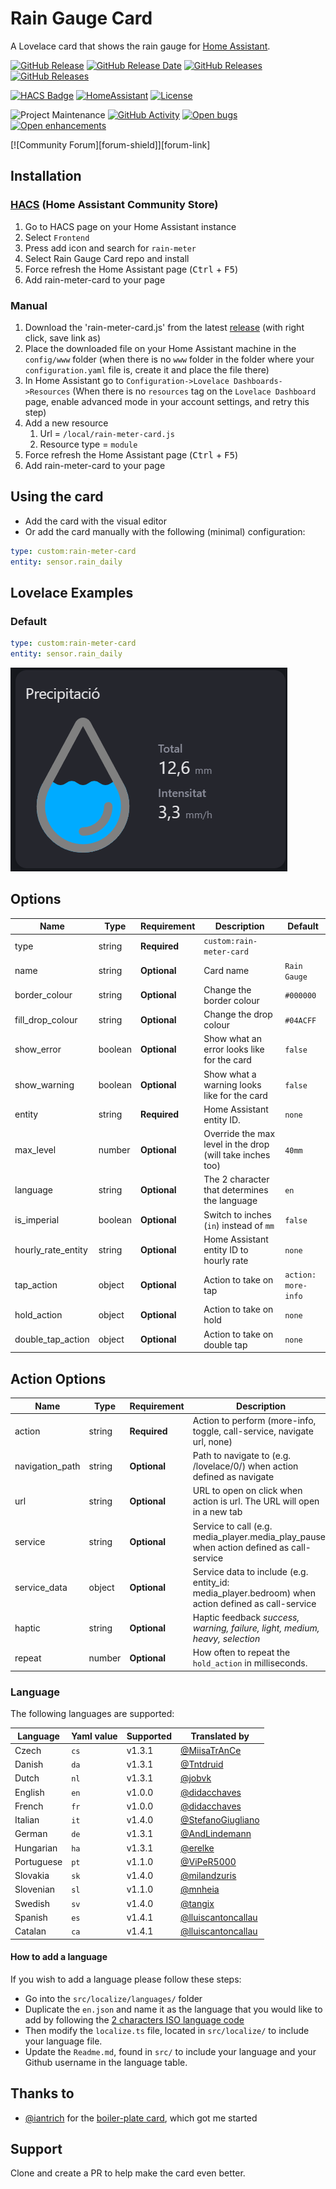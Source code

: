 # Rain Gauge Card

A Lovelace card that shows the rain gauge for [Home Assistant](https://home-assistant.io/).

[![GitHub Release][releases-shield]][releases-link] [![GitHub Release Date][release-date-shield]][releases-link] [![GitHub Releases][latest-download-shield]][traffic-link] [![GitHub Releases][total-download-shield]][traffic-link]

[![HACS Badge][hacs-shield]][hacs-link] [![HomeAssistant][home-assistant-shield]][home-assistant-link] [![License][license-shield]][license-link]

![Project Maintenance][maintenance-shield] [![GitHub Activity][activity-shield]][activity-link] [![Open bugs][bugs-shield]][bugs-link] [![Open enhancements][enhancements-shield]][enhancement-link]

[![Community Forum][forum-shield]][forum-link]

## Installation

### [HACS](https://hacs.xyz/) (Home Assistant Community Store)

1. Go to HACS page on your Home Assistant instance
1. Select `Frontend`
1. Press add icon and search for `rain-meter`
1. Select Rain Gauge Card repo and install
1. Force refresh the Home Assistant page (<kbd>Ctrl</kbd> + <kbd>F5</kbd>)
1. Add rain-meter-card to your page


### Manual

1. Download the 'rain-meter-card.js' from the latest [release](https://github.com/didacchaves/rain-meter-card/releases) (with right click, save link as)
1. Place the downloaded file on your Home Assistant machine in the `config/www` folder (when there is no `www` folder in the folder where your `configuration.yaml` file is, create it and place the file there)
1. In Home Assistant go to `Configuration->Lovelace Dashboards->Resources` (When there is no `resources` tag on the `Lovelace Dashboard` page, enable advanced mode in your account settings, and retry this step)
1. Add a new resource
   1. Url = `/local/rain-meter-card.js`
   1. Resource type = `module`
1. Force refresh the Home Assistant page (<kbd>Ctrl</kbd> + <kbd>F5</kbd>)
1. Add rain-meter-card to your page

## Using the card

- Add the card with the visual editor
- Or add the card manually with the following (minimal) configuration:

```yaml
type: custom:rain-meter-card
entity: sensor.rain_daily
```

## Lovelace Examples

### Default

```yaml
type: custom:rain-meter-card
entity: sensor.rain_daily
```

![Default](https://github.com/didacchaves/rain-meter-card/blob/master/docs/images/rain-meter-card.png?raw=true)


## Options

| Name              | Type    | Requirement  | Description                                                              | Default             |
| ----------------- | ------- | ------------ | ------------------------------------------------------------------------ | ------------------- |
| type              | string  | **Required** | `custom:rain-meter-card`                                                 |                     |
| name              | string  | **Optional** | Card name                                                                | `Rain Gauge`        |
| border_colour     | string  | **Optional** | Change the border colour                                                 | `#000000`           |
| fill_drop_colour  | string  | **Optional** | Change the drop colour                                                   | `#04ACFF`           |
| show_error        | boolean | **Optional** | Show what an error looks like for the card                               | `false`             |
| show_warning      | boolean | **Optional** | Show what a warning looks like for the card                              | `false`             |
| entity            | string  | **Required** | Home Assistant entity ID.                                                | `none`              |
| max_level         | number  | **Optional** | Override the max level in the drop (will take inches too)                | `40mm`              |
| language          | string  | **Optional** | The 2 character that determines the language                             | `en`                |
| is_imperial       | boolean | **Optional** | Switch to inches (`in`) instead of `mm`                                  | `false`             |
| hourly_rate_entity| string  | **Optional** | Home Assistant entity ID to hourly rate                                  | `none`              |
| tap_action        | object  | **Optional** | Action to take on tap                                                    | `action: more-info` |
| hold_action       | object  | **Optional** | Action to take on hold                                                   | `none`              |
| double_tap_action | object  | **Optional** | Action to take on double tap                                             | `none`              |

## Action Options

| Name            | Type   | Requirement  | Description                                                                                                                            | Default     |
| --------------- | ------ | ------------ | -------------------------------------------------------------------------------------------------------------------------------------- | ----------- |
| action          | string | **Required** | Action to perform (more-info, toggle, call-service, navigate url, none)                                                                | `more-info` |
| navigation_path | string | **Optional** | Path to navigate to (e.g. /lovelace/0/) when action defined as navigate                                                                | `none`      |
| url             | string | **Optional** | URL to open on click when action is url. The URL will open in a new tab                                                                | `none`      |
| service         | string | **Optional** | Service to call (e.g. media_player.media_play_pause) when action defined as call-service                                               | `none`      |
| service_data    | object | **Optional** | Service data to include (e.g. entity_id: media_player.bedroom) when action defined as call-service                                     | `none`      |
| haptic          | string | **Optional** | Haptic feedback _success, warning, failure, light, medium, heavy, selection_                                                           | `none`      |
| repeat          | number | **Optional** | How often to repeat the `hold_action` in milliseconds.                                                                                 | `none`      |


### Language

The following languages are supported:

| Language  | Yaml value | Supported | Translated by                                                                       |
| --------- | ---------- |-----------| ----------------------------------------------------------------------------------- |
| Czech     | `cs`       | v1.3.1    | [@MiisaTrAnCe](https://github.com/MiisaTrAnCe)                                      |
| Danish    | `da`       | v1.3.1    | [@Tntdruid](https://github.com/Tntdruid)                                            |
| Dutch     | `nl`       | v1.3.1    | [@jobvk](https://github.com/jobvk)                                                  |
| English   | `en`       | v1.0.0    | [@didacchaves](https://github.com/didacchaves)                                                |
| French    | `fr`       | v1.0.0    | [@didacchaves](https://github.com/didacchaves)                                                |
| Italian   | `it`       | v1.4.0    | [@StefanoGiugliano](https://github.com/StefanoGiugliano)                            |
| German    | `de`       | v1.3.1    | [@AndLindemann](https://github.com/AndLindemann)                                    |
| Hungarian | `ha`       | v1.3.1    | [@erelke](https://github.com/erelke)                                                |
| Portuguese| `pt`       | v1.1.0    | [@ViPeR5000](https://github.com/viper5000)                                          |
| Slovakia  | `sk`       | v1.4.0    | [@milandzuris](https://github.com/milandzuris)                                      |
| Slovenian | `sl`       | v1.1.0    | [@mnheia](https://github.com/mnheia)                                                |
| Swedish   | `sv`       | v1.4.0    | [@tangix](https://github.com/tangix)                                                |
| Spanish   | `es`       | v1.4.1    | [@lluiscantoncallau](https://github.com/lluiscantoncallau)                          |
| Catalan   | `ca`       | v1.4.1    | [@lluiscantoncallau](https://github.com/lluiscantoncallau)                          |

#### How to add a language

If you wish to add a language please follow these steps:

* Go into the `src/localize/languages/` folder
* Duplicate the `en.json` and name it as the language that you would like to add by following the [2 characters ISO language code](https://en.wikipedia.org/wiki/List_of_ISO_639-1_codes)
* Then modify the `localize.ts` file, located in `src/localize/` to include your language file.
* Update the `Readme.md`, found in `src/` to include your language and your Github username in the language table.

## Thanks to

- [@iantrich](https://www.github.com/iantrich) for the [boiler-plate card](https://github.com/custom-cards/boilerplate-card), which got me started


## Support

Clone and create a PR to help make the card even better.

[releases-shield]: https://img.shields.io/github/release/didacchaves/rain-meter-card.svg?style=flat-square
[releases-link]: https://github.com/didacchaves/rain-meter-card/releases/latest
[release-date-shield]: https://img.shields.io/github/release-date/didacchaves/rain-meter-card?style=flat-square
[latest-download-shield]: https://img.shields.io/github/downloads/didacchaves/rain-meter-card/latest/total?style=flat-square&label=downloads%20latest%20release
[total-download-shield]: https://img.shields.io/github/downloads/didacchaves/rain-meter-card/total?style=flat-square&label=total%20views
[traffic-link]: https://github.com/didacchaves/rain-meter-card/graphs/traffic
[hacs-shield]: https://img.shields.io/badge/HACS-Default-orange.svg?style=flat-square
[hacs-link]: https://github.com/custom-components/hacs
[home-assistant-shield]: https://img.shields.io/badge/Home%20Assistant-visual%20editor/yaml-green?style=flat-square
[home-assistant-link]: https://www.home-assistant.io/
[license-shield]: https://img.shields.io/github/license/custom-cards/boilerplate-card.svg?style=flat-square
[license-link]: LICENSE.md
[activity-shield]: https://img.shields.io/github/commit-activity/y/didacchaves/rain-meter-card.svg?style=flat-square
[activity-link]: https://github.com/didacchaves/rain-meter-card/commits/master
[bugs-shield]: https://img.shields.io/github/issues/didacchaves/rain-meter-card/bug?color=red&style=flat-square&label=bugs
[bugs-link]: https://github.com/didacchaves/rain-meter-card/labels/bug
[enhancements-shield]: https://img.shields.io/github/issues/didacchaves/rain-meter-card/enhancement?color=blue&style=flat-square&label=enhancements
[enhancement-link]: https://github.com/didacchaves/rain-meter-card/labels/enhancement
[maintenance-shield]: https://img.shields.io/maintenance/yes/2023.svg?style=flat-square
